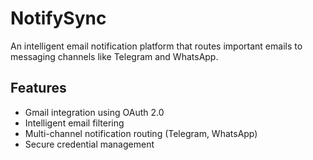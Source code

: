 # NotifySync

An intelligent email notification platform that routes important emails to messaging channels like Telegram and WhatsApp.

## Features
- Gmail integration using OAuth 2.0
- Intelligent email filtering
- Multi-channel notification routing (Telegram, WhatsApp)
- Secure credential management


